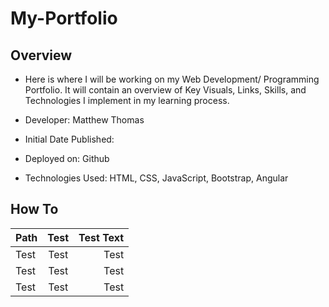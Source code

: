 # My-Portfolio

## Overview

- Here is where I will be working on my Web Development/ Programming Portfolio. It will contain an overview of Key Visuals, Links, Skills, and Technologies I implement in my learning process.

- Developer: Matthew Thomas

- Initial Date Published: 

- Deployed on: Github

- Technologies Used:
    HTML,
    CSS,
    JavaScript,
    Bootstrap,
    Angular

## How To

| Path    | Test  | Test Text |
| :---    | :---: | ---:      |
| Test    | Test  | Test      |
| Test    | Test  | Test      |
| Test    | Test  | Test      |

